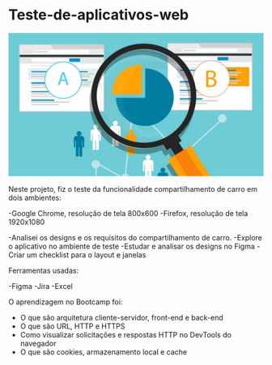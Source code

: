 # Teste-de-aplicativos-web

<img src= "Imagem\0_Yesh7PUB6v1rW8Ne.jpg">


Neste projeto, fiz o teste da funcionalidade compartilhamento de carro em dois ambientes:

-Google Chrome, resolução de tela 800x600
-Firefox, resolução de tela 1920x1080

-Analisei os designs e os requisitos do compartilhamento de carro. 
-Explore o aplicativo no ambiente de teste
-Estudar e analisar os designs no Figma
-Criar um checklist para o layout e janelas

Ferramentas usadas:

-Figma
-Jira
-Excel


O aprendizagem no Bootcamp foi:
- O que são arquitetura cliente-servidor, front-end e back-end
- O que são URL, HTTP e HTTPS
- Como visualizar solicitações e respostas HTTP no DevTools do navegador
- O que são cookies, armazenamento local e cache
